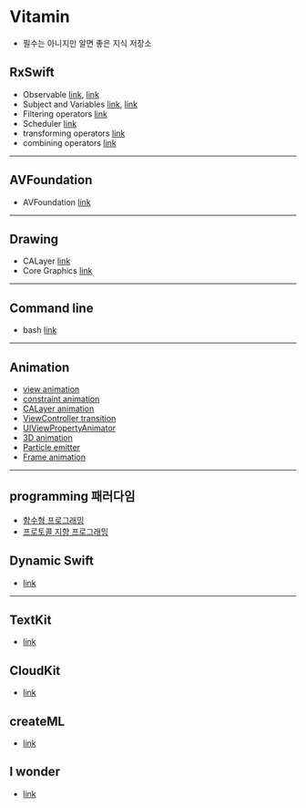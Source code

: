 # Vitamin

- 필수는 아니지만 알면 좋은 지식 저장소


## RxSwift
- Observable [link](https://gist.github.com/torpedo87/9d50e11a181c291a06035046447c559d), [link](https://gist.github.com/torpedo87/dbb540d331781e4a843ca97502868646)
- Subject and Variables [link](https://gist.github.com/torpedo87/332b33c3fa07f3e8aae9bcf9b8a38f1a), [link](https://gist.github.com/torpedo87/1ff29ca99c623fe19db595706aa734d4)
- Filtering operators [link](https://gist.github.com/torpedo87/64fca75cdb6ea80491ca747b11f88cb2)
- Scheduler [link](https://gist.github.com/torpedo87/7b222355ee387df5a9c89a5146a7d5be)
- transforming operators [link](https://gist.github.com/torpedo87/5a47d5b8f7f2a0c279d8f52ec1553fed)
- combining operators [link](https://gist.github.com/torpedo87/f93306f4f9397bc4142ac54ac2521c8d)


---

## AVFoundation
- AVFoundation [link](https://gist.github.com/torpedo87/e1c6b55992cc41e812b8d9e049c7302c)

---

## Drawing
- CALayer [link](https://gist.github.com/torpedo87/a15e91e7d05d631c5c259a726fad7a09)
- Core Graphics [link](https://gist.github.com/torpedo87/f5d60ed3199795b969c1e9656bcc8579)

---

## Command line
- bash [link](https://gist.github.com/torpedo87/308f8a68f43a691276ef6c8eadd57725)


---


## Animation
- [view animation](https://gist.github.com/torpedo87/a8876289037ffd6c72bd565d3a5632d2)
- [constraint animation](https://gist.github.com/torpedo87/5aef1e2768b1001057f725795c3d5c5a)
- [CALayer animation](https://gist.github.com/torpedo87/18594324745ccdc1e1e6a891acc36972)
- [ViewController transition](https://gist.github.com/torpedo87/236c65bd37fb1da34352c61110d990dc)
- [UIViewPropertyAnimator](https://gist.github.com/torpedo87/83d0165f8ab9f453027f2bc489338fda)
- [3D animation](https://gist.github.com/torpedo87/187fdb67f457e41a1880a4a2ed7ea515)
- [Particle emitter](https://gist.github.com/torpedo87/da6eb9282aa0664905b8ffac52fce061)
- [Frame animation](https://gist.github.com/torpedo87/6c1c535174865d3f49d904b4bfe4172a)

---

## programming 패러다임
- [함수형 프로그래밍](https://gist.github.com/torpedo87/14c1116b84edba4274be6e74863ff697)
- [프로토콜 지향 프로그래밍](https://gist.github.com/torpedo87/1dd09f3242d52d9469ed38f2a542813f)


## Dynamic Swift
- [link](https://gist.github.com/torpedo87/68d5fd09ca9793d6d8ccea0edb1cd0e8)

---

## TextKit
- [link](https://gist.github.com/torpedo87/26e0de8c7a032d5dc4c7f8a4b39cd049)


## CloudKit
- [link](https://gist.github.com/torpedo87/8c678892a4c5d1f8913078fd1e6ed52f)


## createML
- [link](https://gist.github.com/torpedo87/0c193949f4c2c0908f64e7f1d438677c)



## I wonder
- [link](https://gist.github.com/torpedo87/6153039bae18b746a90a12c8c0ba7c4a)
